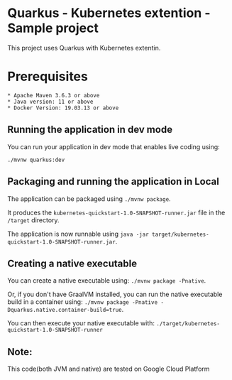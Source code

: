 # Quarkus - Kubernetes extention - Sample project

This project uses Quarkus with Kubernetes extentin.

#  Prerequisites

```
* Apache Maven 3.6.3 or above
* Java version: 11 or above
* Docker Version: 19.03.13 or above
```

## Running the application in dev mode

You can run your application in dev mode that enables live coding using:
```
./mvnw quarkus:dev
```

## Packaging and running the application in Local

The application can be packaged using `./mvnw package`.

It produces the `kubernetes-quickstart-1.0-SNAPSHOT-runner.jar` file in the `/target` directory.


The application is now runnable using `java -jar target/kubernetes-quickstart-1.0-SNAPSHOT-runner.jar`.


## Creating a native executable

You can create a native executable using: `./mvnw package -Pnative`.

Or, if you don't have GraalVM installed, you can run the native executable build in a container using: `./mvnw package -Pnative -Dquarkus.native.container-build=true`.

You can then execute your native executable with: `./target/kubernetes-quickstart-1.0-SNAPSHOT-runner`

## Note: 
This code(both JVM and native) are tested on Google Cloud Platform
